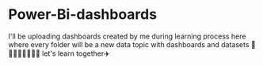 # Power-Bi-dashboards
I'll be uploading dashboards created by me during learning process here 
where every folder will be a new data topic with dashboards and datasets
🤩🤩🤩🤩🤩🤩🤩🤩
let's learn together✈️
